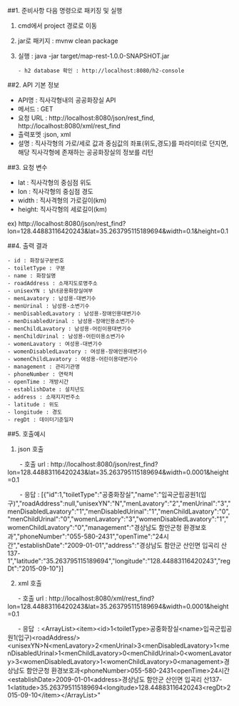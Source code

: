 ##1. 준비사항
다음 명령으로 패키징 및 실행

1. cmd에서 project 경로로 이동
2. jar로 패키지 : mvnw clean package
3. 실행 : java -jar target/map-rest-1.0.0-SNAPSHOT.jar

       - h2 database 확인 : http://localhost:8080/h2-console
  
##2. API 기본 정보

- API명 : 직사각형내의 공공화장실 API
- 메서드 : GET
- 요청 URL : http://localhost:8080/json/rest_find, http://localhost:8080/xml/rest_find
- 출력포멧 :json, xml
- 설명 : 직사각형의 가로/세로 값과 중심값의 좌표(위도,경도)를 파라미터로 던지면, 해당 직사각형에 존재하는 공공화장실의 정보를 리턴

##3. 요청 변수

- lat : 직사각형의 중심점 위도
- lon : 직사각형의 중심점 경도
- width : 직사격형의 가로길이(km)
- height: 직사각형의 세로길이(km)


 ex) http://localhost:8080/json/rest_find?lon=128.44883116420243&lat=35.263795115189694&width=0.1&height=0.1
 
##4. 출력 결과

    - id : 화장실구분번호
    - toiletType : 구분
    - name : 화장실명
    - roadAddress : 소재지도로명주소
    - unisexYN : 남녀공용화장실여부
    - menLavatory : 남성용-대변기수
    - menUrinal : 남성용-소변기수
    - menDisabledLavatory : 남성용-장애인용대변기수
    - menDisabledUrinal : 남성용-장애인용소변기수
    - menChildLavatory : 남성용-어린이용대변기수
    - menChildUrinal : 남성용-어린이용소변기수
    - womenLavatory : 여성용-대변기수
    - womenDisabledLavatory : 여성용-장애인용대변기수
    - womenChildLavatory : 여성용-어린이용대변기수
    - management : 관리기관명
    - phoneNumber : 연락처
    - openTime : 개방시간
    - establishDate : 설치년도
    - address : 소재지지번주소
    - latitude : 위도
    - longitude : 경도
    - regDt : 데이터기준일자

##5. 호출예시

1. json 호출 

        - 호출 url : http://localhost:8080/json/rest_find?lon=128.44883116420243&lat=35.263795115189694&width=0.0001&height=0.1
        
        - 응답 : [{"id":1,"toiletType":"공중화장실","name":"입곡군립공원1(입구)","roadAddress":null,"unisexYN":"N","menLavatory":"2","menUrinal":"3","menDisabledLavatory":"1","menDisabledUrinal":"1","menChildLavatory":"0","menChildUrinal":"0","womenLavatory":"3","womenDisabledLavatory":"1","womenChildLavatory":"0","management":"경상남도 함안군청 환경보호과","phoneNumber":"055-580-2431","openTime":"24시간","establishDate":"2009-01-01","address":"경상남도 함안군 산인면 입곡리 산137-1","latitude":"35.263795115189694","longitude":"128.44883116420243","regDt":"2015-09-10"}]
 
2. xml 호출

       - 호출 url : http://localhost:8080/xml/rest_find?lon=128.44883116420243&lat=35.263795115189694&width=0.0001&height=0.1

       - 응답  :  \<ArrayList>\<item>\<id>1</id>\<toiletType>공중화장실</toiletType>\<name>입곡군립공원1(입구)</name>\<roadAddress/>\<unisexYN>N</unisexYN>\<menLavatory>2</menLavatory>\<menUrinal>3</menUrinal>\<menDisabledLavatory>1</menDisabledLavatory>\<menDisabledUrinal>1</menDisabledUrinal>\<menChildLavatory>0</menChildLavatory>\<menChildUrinal>0</menChildUrinal>\<womenLavatory>3</womenLavatory>\<womenDisabledLavatory>1</womenDisabledLavatory>\<womenChildLavatory>0</womenChildLavatory>\<management>경상남도 함안군청 환경보호과</management>\<phoneNumber>055-580-2431</phoneNumber>\<openTime>24시간</openTime>\<establishDate>2009-01-01</establishDate>\<address>경상남도 함안군 산인면 입곡리 산137-1</address>\<latitude>35.263795115189694</latitude>\<longitude>128.44883116420243</longitude>\<regDt>2015-09-10</regDt>\</item>\</ArrayList>"
